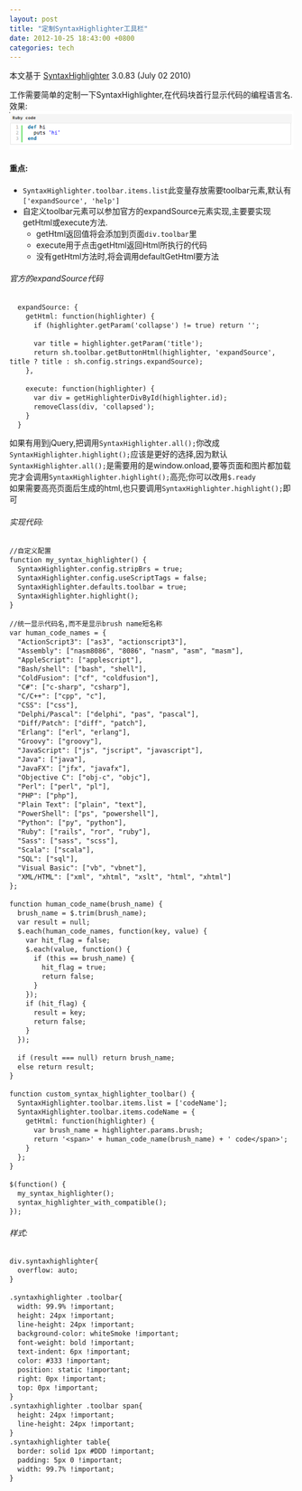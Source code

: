 ```yaml
---
layout: post
title: "定制SyntaxHighlighter工具栏"
date: 2012-10-25 18:43:00 +0800
categories: tech
---
```


本文基于 [SyntaxHighlighter](http://alexgorbatchev.com/SyntaxHighlighter/) 3.0.83 (July 02 2010)

工作需要简单的定制一下SyntaxHighlighter,在代码块首行显示代码的编程语言名.  
效果:  
![SyntaxHighlighter](/images/2012-10-25-190431_763x102_scrot.png)

#### 重点:
* `SyntaxHighlighter.toolbar.items.list`此变量存放需要toolbar元素,默认有`['expandSource', 'help']`
* 自定义toolbar元素可以参加官方的expandSource元素实现,主要要实现getHtml或execute方法.
  + getHtml返回值将会添加到页面`div.toolbar`里
  + execute用于点击getHtml返回Html所执行的代码
  + 没有getHtml方法时,将会调用defaultGetHtml要方法

###### 官方的expandSource代码

      expandSource: {
        getHtml: function(highlighter) {
          if (highlighter.getParam('collapse') != true) return '';
    
          var title = highlighter.getParam('title');
          return sh.toolbar.getButtonHtml(highlighter, 'expandSource', title ? title : sh.config.strings.expandSource);
        },
    
        execute: function(highlighter) {
          var div = getHighlighterDivById(highlighter.id);
          removeClass(div, 'collapsed');
        }
      }

如果有用到jQuery,把调用`SyntaxHighlighter.all();`你改成`SyntaxHighlighter.highlight();`应该是更好的选择,因为默认`SyntaxHighlighter.all();`是需要用的是window.onload,要等页面和图片都加载完才会调用`SyntaxHighlighter.highlight();`高亮;你可以改用`$.ready`  
如果需要高亮页面后生成的html,也只要调用`SyntaxHighlighter.highlight();`即可

###### 实现代码:

    //自定义配置
    function my_syntax_highlighter() {
      SyntaxHighlighter.config.stripBrs = true;
      SyntaxHighlighter.config.useScriptTags = false;
      SyntaxHighlighter.defaults.toolbar = true;
      SyntaxHighlighter.highlight();
    }
    
    //统一显示代码名,而不是显示brush name短名称
    var human_code_names = {
      "ActionScript3": ["as3", "actionscript3"],
      "Assembly": ["nasm8086", "8086", "nasm", "asm", "masm"],
      "AppleScript": ["applescript"],
      "Bash/shell": ["bash", "shell"],
      "ColdFusion": ["cf", "coldfusion"],
      "C#": ["c-sharp", "csharp"],
      "C/C++": ["cpp", "c"],
      "CSS": ["css"],
      "Delphi/Pascal": ["delphi", "pas", "pascal"],
      "Diff/Patch": ["diff", "patch"],
      "Erlang": ["erl", "erlang"],
      "Groovy": ["groovy"],
      "JavaScript": ["js", "jscript", "javascript"],
      "Java": ["java"],
      "JavaFX": ["jfx", "javafx"],
      "Objective C": ["obj-c", "objc"],
      "Perl": ["perl", "pl"],
      "PHP": ["php"],
      "Plain Text": ["plain", "text"],
      "PowerShell": ["ps", "powershell"],
      "Python": ["py", "python"],
      "Ruby": ["rails", "ror", "ruby"],
      "Sass": ["sass", "scss"],
      "Scala": ["scala"],
      "SQL": ["sql"],
      "Visual Basic": ["vb", "vbnet"],
      "XML/HTML": ["xml", "xhtml", "xslt", "html", "xhtml"]
    };
    
    function human_code_name(brush_name) {
      brush_name = $.trim(brush_name);
      var result = null;
      $.each(human_code_names, function(key, value) {
        var hit_flag = false;
        $.each(value, function() {
          if (this == brush_name) {
            hit_flag = true;
            return false;
          }
        });
        if (hit_flag) {
          result = key;
          return false;
        }
      });
    
      if (result === null) return brush_name;
      else return result;
    }
    
    function custom_syntax_highlighter_toolbar() {
      SyntaxHighlighter.toolbar.items.list = ['codeName'];
      SyntaxHighlighter.toolbar.items.codeName = {
        getHtml: function(highlighter) {
          var brush_name = highlighter.params.brush;
          return '<span>' + human_code_name(brush_name) + ' code</span>';
        }
      };
    }
    
    $(function() {
      my_syntax_highlighter();
      syntax_highlighter_with_compatible();
    });

###### 样式:

    div.syntaxhighlighter{
      overflow: auto;
    }
    
    .syntaxhighlighter .toolbar{
      width: 99.9% !important;
      height: 24px !important;
      line-height: 24px !important;
      background-color: whiteSmoke !important;
      font-weight: bold !important;
      text-indent: 6px !important;
      color: #333 !important;
      position: static !important;
      right: 0px !important;
      top: 0px !important;
    }
    .syntaxhighlighter .toolbar span{
      height: 24px !important;
      line-height: 24px !important;
    }
    .syntaxhighlighter table{
      border: solid 1px #DDD !important;
      padding: 5px 0 !important;
      width: 99.7% !important;
    }
